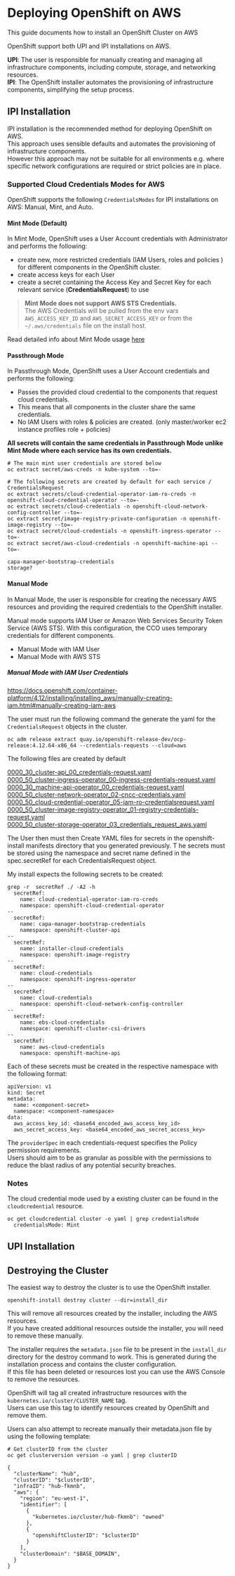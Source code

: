 # Deploying OpenShift on AWS

This guide documents how to install an OpenShift Cluster on AWS

OpenShift support both UPI and IPI installations on AWS. 

**UPI**: The user is responsible for manually creating and managing all infrastructure components, including compute, storage, and networking resources.  
**IPI**: The OpenShift installer automates the provisioning of infrastructure components, simplifying the setup process.  

## IPI Installation

IPI installation is the recommended method for deploying OpenShift on AWS.  
This approach uses sensible defaults and automates the provisioning of infrastructure components.  
However this approach may not be suitable for all environments e.g. where specific network configurations are required or strict policies are in place.  

### Supported Cloud Credentials Modes for AWS

OpenShift supports the following `CredentialsModes` for IPI installations on AWS:
Manual, Mint, and Auto.

#### Mint Mode (Default)

In Mint Mode, OpenShift uses a User Account credentials with Administrator and performs the following:
- create new, more restricted credentials (IAM Users, roles and policies ) for different components in the OpenShift cluster.
- create access keys for each User
- create a secret containing the Access Key and Secret Key for each relevant service (**CredentialsRequest**) to use

>**Mint Mode does not support AWS STS Credentials.**  
> The AWS Credentials will be pulled from the env vars `AWS_ACCESS_KEY_ID` and `AWS_SECRET_ACCESS_KEY` or from the `~/.aws/credentials` file on the install host.

Read detailed info about Mint Mode usage [here](mint/readme.md)

#### Passthrough Mode

In Passthrough Mode, OpenShift uses a User Account credentials and performs the following:
- Passes the provided cloud credential to the components that request cloud credentials.
- This means that all components in the cluster share the same credentials.
- No IAM Users with roles & policies are created. (only master/worker ec2 instance profiles role + policies)

**All secrets will contain the same credentials in Passthrough Mode unlike Mint Mode where each service has its own credentials.**  
```shell
# The main mint user credentials are stored below
oc extract secret/aws-creds -n kube-system --to=-

# The following secrets are created by default for each service / CredentialsRequest
oc extract secrets/cloud-credential-operator-iam-ro-creds -n openshift-cloud-credential-operator --to=-
oc extract secrets/cloud-credentials -n openshift-cloud-network-config-controller --to=-
oc extract secret/image-registry-private-configuration -n openshift-image-registry --to=-
oc extract secret/cloud-credentials -n openshift-ingress-operator --to=-
oc extract secret/aws-cloud-credentials -n openshift-machine-api --to=-

capa-manager-bootstrap-credentials
storage?
```

#### Manual Mode

In Manual Mode, the user is responsible for creating the necessary AWS resources and providing the required credentials to the OpenShift installer.

Manual mode supports IAM User or Amazon Web Services Security Token Service (AWS STS). 
With this configuration, the CCO uses temporary credentials for different components.  

- Manual Mode with IAM User
- Manual Mode with AWS STS

##### Manual Mode with IAM User Credentials

https://docs.openshift.com/container-platform/4.12/installing/installing_aws/manually-creating-iam.html#manually-creating-iam-aws  

The user must run the following command the generate the yaml for the `CredentialsRequest` objects in the cluster.


```shell
oc adm release extract quay.io/openshift-release-dev/ocp-release:4.12.64-x86_64 --credentials-requests --cloud=aws
```

The following files are created by default

[0000_30_cluster-api_00_credentials-request.yaml](credentialsrequest/0000_30_cluster-api_00_credentials-request.yaml)                               
[0000_50_cluster-ingress-operator_00-ingress-credentials-request.yaml](credentialsrequest/0000_50_cluster-ingress-operator_00-ingress-credentials-request.yaml)  
[0000_30_machine-api-operator_00_credentials-request.yaml](credentialsrequest/0000_30_machine-api-operator_00_credentials-request.yaml)                      
[0000_50_cluster-network-operator_02-cncc-credentials.yaml](credentialsrequest/0000_50_cluster-network-operator_02-cncc-credentials.yaml)  
[0000_50_cloud-credential-operator_05-iam-ro-credentialsrequest.yaml](credentialsrequest/0000_50_cloud-credential-operator_05-iam-ro-credentialsrequest.yaml)             
[0000_50_cluster-image-registry-operator_01-registry-credentials-request.yaml](credentialsrequest/0000_50_cluster-image-registry-operator_01-registry-credentials-request.yaml)  
[0000_50_cluster-storage-operator_03_credentials_request_aws.yaml](credentialsrequest/0000_50_cluster-storage-operator_03_credentials_request_aws.yaml)  

The User then must then Create YAML files for secrets in the openshift-install manifests directory that you generated previously. T
he secrets must be stored using the namespace and secret name defined in the spec.secretRef for each CredentialsRequest object. 

My install expects the following secrets to be created:
```shell
grep -r  secretRef ./ -A2 -h
  secretRef:
    name: cloud-credential-operator-iam-ro-creds
    namespace: openshift-cloud-credential-operator
--
  secretRef:
    name: capa-manager-bootstrap-credentials
    namespace: openshift-cluster-api
--
  secretRef:
    name: installer-cloud-credentials
    namespace: openshift-image-registry
--
  secretRef:
    name: cloud-credentials
    namespace: openshift-ingress-operator
--
  secretRef:
    name: cloud-credentials
    namespace: openshift-cloud-network-config-controller
--
  secretRef:
    name: ebs-cloud-credentials
    namespace: openshift-cluster-csi-drivers
--
  secretRef:
    name: aws-cloud-credentials
    namespace: openshift-machine-api
```

Each of these secrets must be created in the respective namespace with the following format:
```shell
apiVersion: v1
kind: Secret
metadata:
  name: <component-secret>
  namespace: <component-namespace>
data:
  aws_access_key_id: <base64_encoded_aws_access_key_id>
  aws_secret_access_key: <base64_encoded_aws_secret_access_key>
```

The `providerSpec` in each credentials-request specifies the Policy permission requirements.  
Users should aim to be as granular as possible with the permissions to reduce the blast radius of any potential security breaches.  

### Notes

The cloud credential mode used by a existing cluster can be found in the `cloudcredential` resource.

```shell
oc get cloudcredential cluster -o yaml | grep credentialsMode
  credentialsMode: Mint
```

## UPI Installation


## Destroying the Cluster

The easiest way to destroy the cluster is to use the OpenShift installer.

```shell
openshift-install destroy cluster --dir=install_dir
```

This will remove all resources created by the installer, including the AWS resources.  
If you have created additional resources outside the installer, you will need to remove these manually.

The installer requires the `metadata.json` file to be present in the `install_dir` directory for the destroy command to work. 
This is generated during the installation process and contains the cluster configuration.  
If this file has been deleted or resources lost you can use the AWS Console to remove the resources.

OpenShift will tag all created infrastructure resources with the `kubernetes.io/cluster/CLUSTER_NAME` tag.  
Users can use this tag to identify resources created by OpenShift and remove them.  

Users can also attempt to recreate manually their metadata.json file by using the following template:

```shell
# Get clusterID from the cluster
oc get clusterversion version -o yaml | grep clusterID 
```

```shell
{
  "clusterName": "hub",
  "clusterID": "$clusterID",
  "infraID": "hub-fkmnb",
  "aws": {
    "region": "eu-west-1",
    "identifier": [
      {
        "kubernetes.io/cluster/hub-fkmnb": "owned"
      },
      {
        "openshiftClusterID": "$clusterID"
      }
    ],
    "clusterDomain": "$BASE_DOMAIN",
  }
}
```